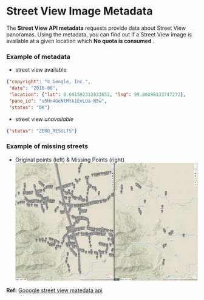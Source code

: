 # Street View Image Metadata

The **Street View API metadata** requests provide data about Street View panoramas. Using the metadata, you can find out if a Street View image is available at a given location which **No quota is consumed** .


### Example of metadata
* street view available
```json
{"copyright": "© Google, Inc.",
 "date": "2016-06",
 "location": {"lat": 8.601592312833652, "lng": 99.80298133747272},
 "pano_id": "u5Hn4GeNtMtk1EvLOa-N5w",
 "status": "OK"}
```
* street view *unavailable*
```json
{"status": "ZERO_RESULTS"}
```

### Example of missing streets
* Original points (left) & Missing Points (right)
![Example of missing streets](screenshot.png) 

**Ref:** [Gooogle street view matedata api](https://developers.google.com/maps/documentation/streetview/metadata) 